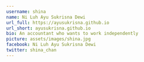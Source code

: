 ```yaml
---
username: shina
name: Ni Luh Ayu Sukrisna Dewi
url_full: https://ayusukrisna.github.io
url_short: ayusukrisna.github.io
bio: An accountant who wants to work independently
picture: assets/images/shina.jpg
facebook: Ni Luh Ayu Sukrisna Dewi
twitter: shina_chan
---
```

